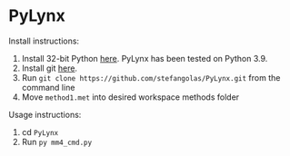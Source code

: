 # PyLynx

Install instructions:
1. Install 32-bit Python [here](https://www.python.org/downloads/windows/). PyLynx has been tested on Python 3.9.
2. Install git [here](https://git-scm.com/download/win).
3. Run `git clone https://github.com/stefangolas/PyLynx.git` from the command line
4. Move `method1.met` into desired workspace methods folder

Usage instructions:
1. cd `PyLynx`
2. Run `py mm4_cmd.py`
